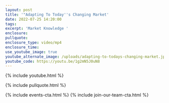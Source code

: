 ```yaml
---
layout: post
title: '"Adapting To Today''s Changing Market'
date: 2022-07-25 14:20:00
tags:
excerpt: 'Market Knowledge '
enclosure:
pullquote:
enclosure_type: video/mp4
enclosure_time:
use_youtube_image: true
youtube_alternate_image: /uploads/adapting-to-todays-changing-market.jpg
youtube_code: https://youtu.be/1g2mN5J0uN8
---
```

{% include youtube.html %}

{% include pullquote.html %}

{% include events-cta.html %} {% include join-our-team-cta.html %}
